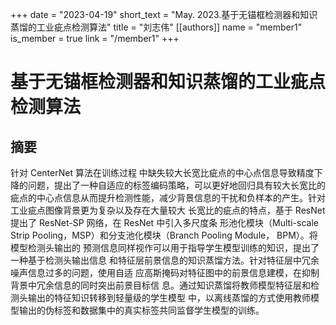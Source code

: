 +++
date = "2023-04-19"
short_text = "May. 2023.基于无锚框检测器和知识蒸馏的工业疵点检测算法"
title = "刘志伟"
[[authors]]
    name = "member1"
    is_member = true
    link = "/member1"
+++



# 基于无锚框检测器和知识蒸馏的工业疵点检测算法

## 摘要

针对 CenterNet 算法在训练过程 中缺失较大长宽比疵点的中心点信息导致精度下降的问题，提出了一种自适应的标签编码策略，可以更好地回归具有较大长宽比的疵点的中心点信息从而提升检测性能，减少背景信息的干扰和负样本的产生。针对工业疵点图像背景更为复杂以及存在大量较大 长宽比的疵点的特点，基于 ResNet 提出了 ResNet-SP 网络，在 ResNet 中引入多尺度条 形池化模块（Multi-scale Strip Pooling，MSP）和分支池化模块（Branch Pooling Module， BPM）。将模型检测头输出的 预测信息同样视作可以用于指导学生模型训练的知识，提出了一种基于检测头输出信息 和特征层前景信息的知识蒸馏方法。针对特征层中冗余噪声信息过多的问题，使用自适 应高斯掩码对特征图中的前景信息建模，在抑制背景中冗余信息的同时突出前景目标信 息。通过知识蒸馏将教师模型特征层和检测头输出的特征知识转移到轻量级的学生模型 中，以离线蒸馏的方式使用教师模型输出的伪标签和数据集中的真实标签共同监督学生模型的训练。
